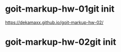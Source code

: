 # goit-markup-hw-01git init

https://dekamaxx.github.io/goit-markup-hw-02/

# goit-markup-hw-02git init

